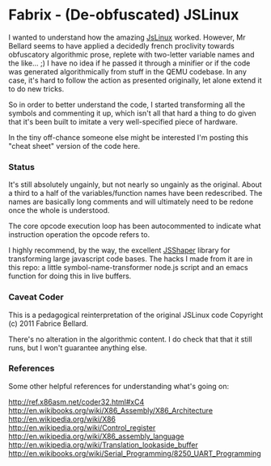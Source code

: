 Fabrix - (De-obfuscated) JSLinux
=========================================================

I wanted to understand how the amazing [JsLinux][1] worked.  However,  Mr Bellard seems to have applied a decidedly french proclivity towards obfuscatory algorithmic prose, replete with two-letter variable names and the like... ;)  I have no idea if he passed it through a minifier or if the code was generated algorithmically from stuff in the QEMU codebase.  In any case, it's hard to follow the action as presented originally, let alone extend it to do new tricks.

So in order to better understand the code, I started transforming all the symbols and commenting it up, which isn't all that hard a thing to do given that it's been built to imitate a very well-specified piece of hardware.

In the tiny off-chance someone else might be interested I'm posting this "cheat sheet" version of the code here.

### Status
It's still absolutely ungainly, but not nearly so ungainly as the original.  About a third to a half of the variables/function names have been redescribed.  The names are basically long comments and will ultimately need to be redone once the whole is understood.

The core opcode execution loop has been autocommented to indicate what instruction operation the opcode refers to.

I highly recommend, by the way, the excellent [JSShaper][2] library for transforming large javascript code bases.  The hacks I made from it are in this repo: a little symbol-name-transformer node.js script and an emacs function for doing this in live buffers.

### Caveat Coder
This is a pedagogical reinterpretation of the original JSLinux code Copyright (c) 2011 Fabrice Bellard.

There's no alteration in the algorithmic content.  I do check that that it still runs, but I won't guarantee anything else.

### References
Some other helpful references for understanding what's going on:

http://ref.x86asm.net/coder32.html#xC4
http://en.wikibooks.org/wiki/X86_Assembly/X86_Architecture
http://en.wikipedia.org/wiki/X86
http://en.wikipedia.org/wiki/Control_register
http://en.wikipedia.org/wiki/X86_assembly_language
http://en.wikipedia.org/wiki/Translation_lookaside_buffer
http://en.wikibooks.org/wiki/Serial_Programming/8250_UART_Programming

[1]: http://bellard.org/jslinux/tech.html
[2]: http://sshaper.org

